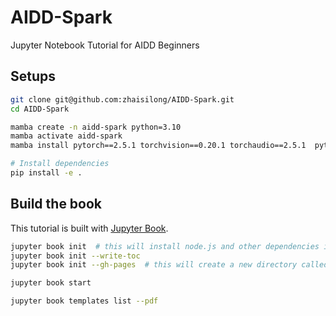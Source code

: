 # AIDD-Spark

Jupyter Notebook Tutorial for AIDD Beginners

## Setups

```bash
git clone git@github.com:zhaisilong/AIDD-Spark.git
cd AIDD-Spark

mamba create -n aidd-spark python=3.10
mamba activate aidd-spark
mamba install pytorch==2.5.1 torchvision==0.20.1 torchaudio==2.5.1  pytorch-cuda=11.8 -c pytorch -c nvidia

# Install dependencies
pip install -e .
```

## Build the book

This tutorial is built with [Jupyter Book](https://next.jupyterbook.org/start).

```bash
jupyter book init  # this will install node.js and other dependencies into ~/.local/share/jupyter-book
jupyter book init --write-toc
jupyter book init --gh-pages  # this will create a new directory called _build/html/

jupyter book start
```

```bash
jupyter book templates list --pdf
```

```bash

```
